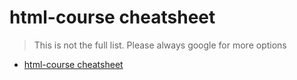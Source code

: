 # html-course cheatsheet

> This is not the full list. Please always google for more options

- [html-course cheatsheet](#html-course-cheatsheet)
